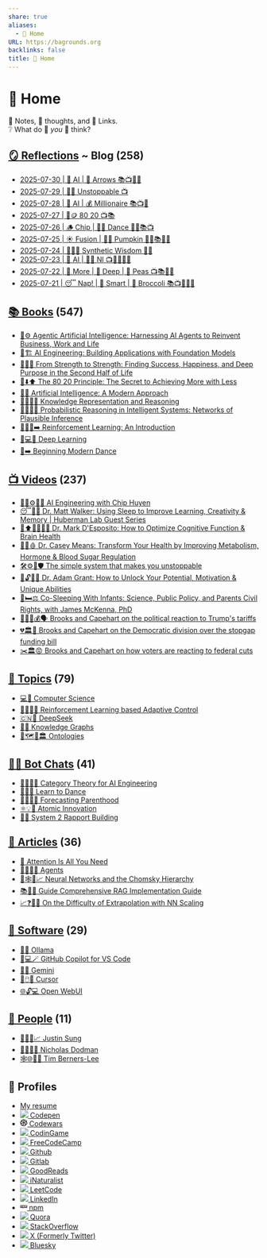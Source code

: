```yaml
---
share: true
aliases:
  - 🏡 Home
URL: https://bagrounds.org
backlinks: false
title: 🏡 Home
---
```

# 🏡 Home  
📑 Notes, 💭 thoughts, and 🔗 Links.  
❔ What do 🫵 _you_ 🤔 think?  
  
## [🪞 Reflections](./reflections/index.md) ~ Blog (258)  
- [2025-07-30 | 🤖 AI | 🏹 Arrows 📚📺🤖💬](./reflections/2025-07-30.md)  
- [2025-07-29 | 🚫🛑 Unstoppable 📺](./reflections/2025-07-29.md)  
- [2025-07-28 | 🤖 AI | 💰 Millionaire 📚📺📄](./reflections/2025-07-28.md)  
- [2025-07-27 | 🤏🪙 80 20 📺📚](./reflections/2025-07-27.md)  
- [2025-07-26 | 🪵 Chip | 💃🏼 Dance 🤖💬📚📺](./reflections/2025-07-26.md)  
- [2025-07-25 | ☀️ Fusion | 🍑🎃 Pumpkin 🤖💬📚👶🏼](./reflections/2025-07-25.md)  
- [2025-07-24 | 🤖🧙‍♂️ Synthetic Wisdom 🤖💬](./reflections/2025-07-24.md)  
- [2025-07-23 | 🤖 AI | 👶🏼 NI 📺📄🥇👶🏼](./reflections/2025-07-23.md)  
- [2025-07-22 | 🚀 More | 🤿 Deep | 🫛 Peas 📺📚👶🏼](./reflections/2025-07-22.md)  
- [2025-07-21 | 😴 Nap! | 🧠 Smart | 🥦 Broccoli 📚📺📰👶🏼](./reflections/2025-07-21.md)  
  
  
## [📚 Books](./books/index.md) (547)  
- [🤖⚙️ Agentic Artificial Intelligence: Harnessing AI Agents to Reinvent Business, Work and Life](./books/agentic-artificial-intelligence-harnessing-ai-agents-to-reinvent-business-work-and-life.md)  
- [🤖🏗️ AI Engineering: Building Applications with Foundation Models](./books/ai-engineering-building-applications-with-foundation-models.md)  
- [💪😊🎯 From Strength to Strength: Finding Success, Happiness, and Deep Purpose in the Second Half of Life](./books/from-strength-to-strength-finding-success-happiness-and-deep-purpose-in-the-second-half-of-life.md)  
- [💯⬇️⬆️ The 80 20 Principle: The Secret to Achieving More with Less](./books/the-80-20-principle-the-secret-to-achieving-more-with-less.md)  
- [🤖🧠 Artificial Intelligence: A Modern Approach](./books/artificial-intelligence-a-modern-approach.md)  
- [🧠🔗🤔💡 Knowledge Representation and Reasoning](./books/knowledge-representation-and-reasoning.md)  
- [🎲🧮🧠🤖 Probabilistic Reasoning in Intelligent Systems: Networks of Plausible Inference](./books/probabilistic-reasoning-in-intelligent-systems.md)  
- [🤖➕🧠➡️ Reinforcement Learning: An Introduction](./books/reinforcement-learning-an-introduction.md)  
- [🧠💻🤖 Deep Learning](./books/deep-learning.md)  
- [💃➡️ Beginning Modern Dance](./books/beginning-modern-dance.md)  
  
  
## [📺 Videos](./videos/index.md) (237)  
- [🤖🧠⚙️👩‍💻 AI Engineering with Chip Huyen](./videos/ai-engineering-with-chip-huyen.md)  
- [😴🧠💡 Dr. Matt Walker: Using Sleep to Improve Learning, Creativity & Memory | Huberman Lab Guest Series](./videos/dr-matt-walker-using-sleep-to-improve-learning-creativity-and-memory-huberman-lab-guest-series.md)  
- [🧠⬆️🧑‍⚕️💪💡 Dr. Mark D'Esposito: How to Optimize Cognitive Function & Brain Health](./videos/dr-mark-desposito-how-to-optimize-cognitive-function-and-brain-health.md)  
- [🍎🔄🩸 Dr. Casey Means: Transform Your Health by Improving Metabolism, Hormone & Blood Sugar Regulation](./videos/dr-casey-means-transform-your-health-by-improving-metabolism-hormone-and-blood-sugar-regulation.md)  
- [🛠️⚙️🚀🛡️ The simple system that makes you unstoppable](./videos/the-simple-system-that-makes-you-unstoppable.md)  
- [🔑🔓🚀🌟 Dr. Adam Grant: How to Unlock Your Potential, Motivation & Unique Abilities](./videos/dr-adam-grant-how-to-unlock-your-potential-motivation-and-unique-abilities.md)  
- [👶🛏️⚖️ Co-Sleeping With Infants: Science, Public Policy, and Parents Civil Rights, with James McKenna, PhD](./videos/co-sleeping-with-infants-science-public-policy-and-parents-civil-rights-with-james-mckenna-phd.md)  
- [👨‍💼🛑💰🗣️ Brooks and Capehart on the political reaction to Trump's tariffs](./videos/brooks-and-capehart-on-the-political-reaction-to-trumps-tariffs.md)  
- [💔🏛️💸 Brooks and Capehart on the Democratic division over the stopgap funding bill](./videos/brooks-and-capehart-on-the-democratic-division-over-the-stopgap-funding-bill.md)  
- [✂️🏛️😡 Brooks and Capehart on how voters are reacting to federal cuts](./videos/brooks-and-capehart-on-how-voters-are-reacting-to-federal-cuts.md)  
  
  
## [🌌 Topics](./topics/index.md) (79)  
- [💻🔬 Computer Science](./topics/computer-science.md)  
- [🤖🔄🧠💪 Reinforcement Learning based Adaptive Control](./topics/reinforcement-learning-based-adaptive-control.md)  
- [🇨🇳🤖 DeepSeek](./topics/deepseek.md)  
- [🧠🌐 Knowledge Graphs](./topics/knowledge-graphs.md)  
- [🌳🗺️🔗🏛️ Ontologies](./topics/ontologies.md)  
  
  
## [🤖💬 Bot Chats](./bot-chats/index.md) (41)  
- [📐🔗🤖🧠 Category Theory for AI Engineering](./bot-chats/category-theory-for-ai-engineering.md)  
- [💃🕺🎶 Learn to Dance](./bot-chats/learn-to-dance.md)  
- [🤰⏰👶🔮 Forecasting Parenthood](./bot-chats/forecasting-parenthood.md)  
- [⚛️💡🚀 Atomic Innovation](./bot-chats/atomic-innovation.md)  
- [🧠🤝 System 2 Rapport Building](./bot-chats/system-2-rapport-building.md)  
  
  
## [📄  Articles](./articles/index.md) (36)  
- [👀 Attention Is All You Need](./articles/attention-is-all-you-need.md)  
- [🕵️‍♀️💼👥 Agents](./articles/agents.md)  
- [🧠🕸️📜📈 Neural Networks and the Chomsky Hierarchy](./articles/neural-networks-and-the-chomsky-hierarchy.md)  
- [📚🧩🤖 Guide Comprehensive RAG Implementation Guide](./articles/comprehensive-rag-implementation-guide.md)  
- [📈❓📏🤖 On the Difficulty of Extrapolation with NN Scaling](./articles/on-the-difficulty-of-extrapolation-with-nn-scaling.md)  
  
  
## [💾 Software](./software/index.md) (29)  
- [🦙💬 Ollama](./software/ollama.md)  
- [🤖💻🪄 GitHub Copilot for VS Code](./software/github-copilot-for-vs-code.md)  
- [🤖♊ Gemini](./software/gemini.md)  
- [🤖🖱️📍 Cursor](./software/cursor.md)  
- [🌐🔓💻 Open WebUI](./software/open-webui.md)  
  
  
## [👥 People](./people/index.md) (11)  
- [🧠👨‍🎓📈 Justin Sung](./people/justin-sung.md)  
- [🐕‍🦺🧠🐾 Nicholas Dodman](./people/nicholas-dodman.md)  
- [🕸️🌐👨‍💻 Tim Berners-Lee](./people/tim-berners-lee.md)  
  
  
## 🔗 Profiles  
- [My resume](./topics/my-resume.md)  
- <a href="http://codepen.io/bagrounds"><img style="height:1em; margin:0;" src="https://simpleicons.org/icons/codepen.svg"/> Codepen</a>  
- <a href="http://www.codewars.com/users/bagrounds"><img style="height:1em; margin:0;" src="https://raw.githubusercontent.com/bagrounds/icons/master/codewars.svg"/> Codewars</a>  
- <a href="https://www.codingame.com/profile/0d172b10ecb72b81c2bb2646e8be9d8a8930706"><img style="height:1em; margin:0;" src="https://simpleicons.org/icons/codingame.svg"/> CodinGame</a>  
- <a href="http://freecodecamp.com/bagrounds"><img style="height:1em; margin:0;" src="https://simpleicons.org/icons/freecodecamp.svg"/> FreeCodeCamp</a>  
- <a href="https://github.com/bagrounds"><img style="height:1em; margin:0;" src="https://simpleicons.org/icons/github.svg"/> Github</a>  
- <a href="http://gitlab.com/bagrounds"><img style="height:1em; margin:0;" src="https://simpleicons.org/icons/gitlab.svg"/> Gitlab</a>  
- <a href="http://goodreads.com/bagrounds"><img style="height:1em; margin:0;" src="https://simpleicons.org/icons/goodreads.svg"/> GoodReads</a>  
- <a href="https://www.inaturalist.org/people/8822063"><img style="height:1em; margin:0;" src="https://static.inaturalist.org/wiki_page_attachments/3154-original.png"/> iNaturalist</a>  
- <a href="https://leetcode.com/u/bagrounds"><img style="height:1em; margin:0;" src="https://simpleicons.org/icons/leetcode.svg"/> LeetCode</a>  
- <a href="https://linkedin.com/in/bagrounds"><img style="height:1em; margin:0;" src="https://simpleicons.org/icons/linkedin.svg"/> LinkedIn</a>  
- <a href="http://www.npmjs.com/~bagrounds"><img style="height:1em; margin:0;" src="https://raw.githubusercontent.com/bagrounds/icons/master/npm.svg"/> npm</a>  
- <a href="https://www.quora.com/profile/Bryan-Grounds"><img style="height:1em; margin:0;" src="https://simpleicons.org/icons/quora.svg"/> Quora</a>  
- <a href="http://stackoverflow.com/users/2081363/bagrounds"><img style="height:1em; margin:0;" src="https://simpleicons.org/icons/stackoverflow.svg"/> StackOverflow</a>  
- <a href="https://twitter.com/bagrounds"><img style="height:1em; margin:0;" src="https://simpleicons.org/icons/x.svg"/> X (Formerly Twitter)</a>  
- <a href="https://bsky.app/profile/bagrounds.bsky.social"><img style="height:1em; margin:0;" src="https://simpleicons.org/icons/bluesky.svg"/> Bluesky</a>  
